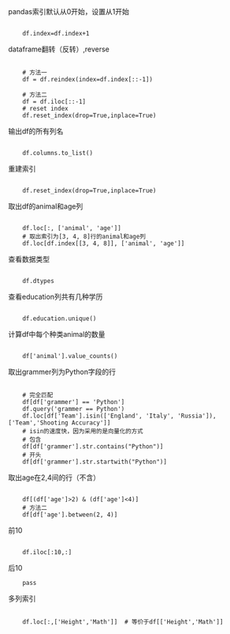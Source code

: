 pandas索引默认从0开始，设置从1开始

```python3

    df.index=df.index+1
```
dataframe翻转（反转）,reverse

```python3

    # 方法一
    df = df.reindex(index=df.index[::-1])

    # 方法二
    df = df.iloc[::-1]
    # reset index
    df.reset_index(drop=True,inplace=True)
```

输出df的所有列名

```python3

    df.columns.to_list()
```



重建索引

```python3

    df.reset_index(drop=True,inplace=True)
```

取出df的animal和age列

```python3

    df.loc[:, ['animal', 'age']]
    # 取出索引为[3, 4, 8]行的animal和age列
    df.loc[df.index[[3, 4, 8]], ['animal', 'age']]
```

查看数据类型

```python3

    df.dtypes
```

查看education列共有几种学历

```python3

    df.education.unique()
```

计算df中每个种类animal的数量

```python3

    df['animal'].value_counts()
```

取出grammer列为Python字段的行

```python3

    # 完全匹配
    df[df['grammer'] == 'Python']
    df.query('grammer == Python')
    df.loc[df['Team'].isin(['England', 'Italy', 'Russia']), ['Team','Shooting Accuracy']]
    # isin的速度快，因为采用的是向量化的方式
    # 包含
    df[df['grammer'].str.contains("Python")]
    # 开头
    df[df['grammer'].str.startwith("Python")]
```

取出age在2,4间的行（不含）

```python3

    df[(df['age']>2) & (df['age']<4)]
    # 方法二
    df[df['age'].between(2, 4)]
```

前10

```python3

    df.iloc[:10,:]
```

后10

```python3
    pass
```

多列索引

```python3

    df.loc[:,['Height','Math']]  # 等价于df[['Height','Math']]
```